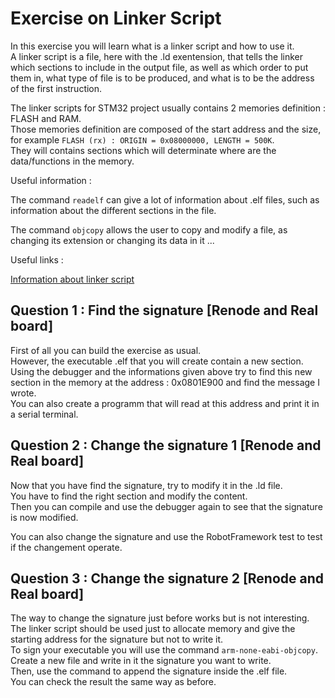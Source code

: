 # Exercise on Linker Script

In this exercise you will learn what is a linker script and how to use it.  
A linker script is a file, here with the .ld exentension, that tells the linker which sections to include in the output file, as well as which order to put them in, what type of file is to be produced, and what is to be the address of the first instruction.  

The linker scripts for STM32 project usually contains 2 memories definition : FLASH and RAM.  
Those memories definition are composed of the start address and the size, for example  `FLASH (rx) : ORIGIN = 0x08000000, LENGTH = 500K`.  
They will contains sections which will determinate where are the data/functions in the memory.  

Useful information :

The command `readelf` can give a lot of information about .elf files, such as information about the different sections in the file.  

The command `objcopy` allows the user to copy and modify a file, as changing its extension or changing its data in it ...

Useful links :  

[Information about linker script](https://users.informatik.haw-hamburg.de/~krabat/FH-Labor/gnupro/5_GNUPro_Utilities/c_Using_LD/ldLinker_scripts.html)

## Question 1 : Find the signature [Renode and Real board]

First of all you can build the exercise as usual.  
However, the executable .elf that you will create contain a new section.  
Using the debugger and the informations given above try to find this new section in the memory at the address : 0x0801E900 and find the message I wrote.  
You can also create a programm that will read at this address and print it in a serial terminal.  

## Question 2 : Change the signature 1 [Renode and Real board]

Now that you have find the signature, try to modify it in the .ld file.  
You have to find the right section and modify the content.  
Then you can compile and use the debugger again to see that the signature is now modified.

You can also change the signature and use the RobotFramework test to test if the changement operate.  

## Question 3 : Change the signature 2 [Renode and Real board]

The way to change the signature just before works but is not interesting.  
The linker script should be used just to allocate memory and give the starting address for the signature but not to write it.  
To sign your executable you will use the command `arm-none-eabi-objcopy`.  
Create a new file and write in it the signature you want to write.  
Then, use the command to append the signature inside the .elf file.  
You can check the result the same way as before.  
